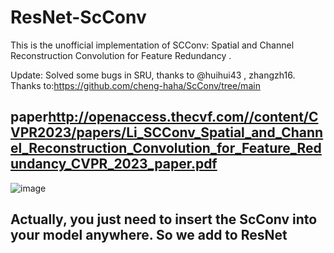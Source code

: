 # ResNet-ScConv
This is the unofficial implementation of SCConv: Spatial and Channel Reconstruction Convolution for Feature Redundancy .

Update: Solved some bugs in SRU, thanks to @huihui43 , zhangzh16.
Thanks to:<https://github.com/cheng-haha/ScConv/tree/main> 
## paper<http://openaccess.thecvf.com//content/CVPR2023/papers/Li_SCConv_Spatial_and_Channel_Reconstruction_Convolution_for_Feature_Redundancy_CVPR_2023_paper.pdf>

![image](https://github.com/Jacky-Android/ResNet-ScConv/assets/55181594/9386ee15-6e84-4279-a833-18729481f6ee)

## Actually, you just need to insert the ScConv into your model anywhere. So we add to ResNet
